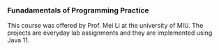 ### Funadamentals of Programming Practice

This course was offered by Prof. Mei Li at the university of MIU. The projects are everyday lab assignments and they are 
implemented using Java 11. 
